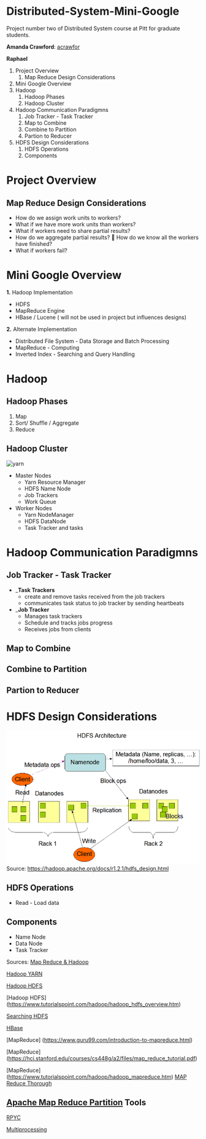 Distributed-System-Mini-Google
===========
Project number two of Distributed System course at Pitt for graduate students.


 __Amanda Crawford__: [acrawfor](https://github.com/acrawfor)

 __Raphael__


1. Project Overview
    1. Map Reduce Design Considerations
2. Mini Google Overview
3. Hadoop
    1. Hadoop Phases
    2. Hadoop Cluster
4. Hadoop Communication Paradigmns
    1. Job Tracker - Task Tracker
    2. Map to Combine
    3. Combine to Partition
    4. Partion to Reducer
5. HDFS Design Considerations
    1. HDFS Operations
    2. Components

# Project Overview
## Map Reduce Design Considerations
* How do we assign work units to workers?
* What if we have more work units than workers?
* What if workers need to share partial results? 
* How do we aggregate partial results?  How do we know all the workers have finished?
*  What if workers fail?

# Mini Google Overview
__1.__ Hadoop Implementation 
* HDFS
* MapReduce Engine
* HBase / Lucene ( will not be used in project but influences designs)

__2.__ Alternate Implementation 
* Distributed File System - Data Storage and Batch Processing
* MapReduce - Computing 
* Inverted Index - Searching and Query Handling

# Hadoop  
## Hadoop Phases 
1. Map
2. Sort/ Shuffle / Aggregate
3. Reduce 
   

## Hadoop Cluster
![yarn](https://2xbbhjxc6wk3v21p62t8n4d4-wpengine.netdna-ssl.com/wp-content/uploads/2012/08/yarnflow1.png)
* Master Nodes
    * Yarn Resource Manager
    * HDFS Name Node
    * Job Trackers 
    * Work Queue
* Worker Nodes
    * Yarn NodeManager 
    * HDFS DataNode
    * Task Tracker and tasks

# Hadoop Communication Paradigmns

## Job Tracker - Task Tracker 
* ___Task Trackers__ 
    * create and remove tasks received from the job trackers 
    * communicates task status to job tracker by sending heartbeats
* ___Job Tracker__
    * Manages task trackers 
    * Schedule and tracks jobs progress
    * Receives jobs from clients

## Map to Combine


## Combine to Partition

## Partion to Reducer

# HDFS Design Considerations
![hdfsarchitecture](/assets/hdfsarchitecture.gif)
Source: https://hadoop.apache.org/docs/r1.2.1/hdfs_design.html



## HDFS Operations
* Read - Load data 

## Components
* Name Node 
* Data Node
* Task Tracker 


Sources:
[Map Reduce & Hadoop](http://www-scf.usc.edu/~shin630/Youngmin/files/HadoopInvertedIndexV5.pdf)

[Hadoop YARN](https://hortonworks.com/blog/apache-hadoop-yarn-resourcemanager/)

[Hadoop HDFS](https://hortonworks.com/blog/thinking-about-the-hdfs-vs-other-storage-technologies/)

[Hadoop HDFS] (https://www.tutorialspoint.com/hadoop/hadoop_hdfs_overview.htm)

[Searching HDFS](http://www.drdobbs.com/parallel/indexing-and-searching-on-a-hadoop-distr/226300241?pgno=3)

[HBase](https://www.tutorialspoint.com/hbase/hbase_overview.htm)

[MapReduce] (https://www.guru99.com/introduction-to-mapreduce.html)

[MapReduce] (https://hci.stanford.edu/courses/cs448g/a2/files/map_reduce_tutorial.pdf)

[MapReduce] (https://www.tutorialspoint.com/hadoop/hadoop_mapreduce.htm)
[MAP Reduce Thorough](https://developer.yahoo.com/hadoop/tutorial/module4.html#wordcount)


[Apache Map Reduce Partition](https://hadoop.apache.org/docs/stable/hadoop-mapreduce-client/hadoop-mapreduce-client-core/MapReduceTutorial.html)
Tools 
-----
[RPYC](https://rpyc.readthedocs.io/en/latest/)

[Multiprocessing](https://p16.praetorian.com/blog/multi-core-and-distributed-programming-in-python)



